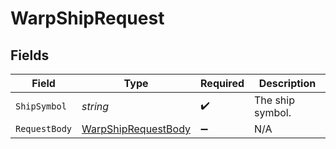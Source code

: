 # WarpShipRequest


## Fields

| Field                                                               | Type                                                                | Required                                                            | Description                                                         |
| ------------------------------------------------------------------- | ------------------------------------------------------------------- | ------------------------------------------------------------------- | ------------------------------------------------------------------- |
| `ShipSymbol`                                                        | *string*                                                            | :heavy_check_mark:                                                  | The ship symbol.                                                    |
| `RequestBody`                                                       | [WarpShipRequestBody](../../Models/Requests/WarpShipRequestBody.md) | :heavy_minus_sign:                                                  | N/A                                                                 |